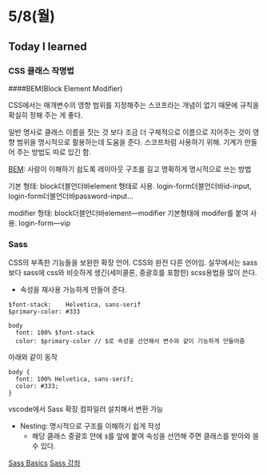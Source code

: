 # 5/8(월)

## Today I learned

### CSS 클래스 작명법

####BEM(Block Element Modifier)

CSS에서는 매개변수의 영향 범위를 지정해주는 스코프라는 개념이 없기 때문에 규칙을 확실히 정해 주는 게 좋다.

일반 명사로 클래스 이름을 짓는 것 보다 조금 더 구체적으로 이름으로 지어주는 것이 영향 범위을 명시적으로 활용하는데 도움을 준다. 스코프처럼 사용하기 위해. 기계가 만들어 주는 방법도 따로 있긴 함.

[BEM](https://en.bem.info/): 사람이 이해하기 쉽도록 레이아웃 구조를 길고 명확하게 명시적으로 쓰는 방법

기본 형태: block더블언더바element 형태로 사용. login-form더블언더바id-input, login-form더블언더바password-input...

modifier 형태: block더블언더바element—modifier 기본형태에 modifer를 붙여 사용. login-form—vip

### Sass
CSS의 부족한 기능들을 보완한 확장 언어. CSS와 완전 다른 언어임.
실무에서는 sass보다 sass에 css와 비슷하게 생긴(세미콜론, 중괄호를 포함한) scss용법을 많이 쓴다.
- 속성을 재사용 가능하게 만들어 준다.
```
$font-stack:    Helvetica, sans-serif
$primary-color: #333

body
  font: 100% $font-stack
  color: $primary-color // $로 속성을 선언해서 변수와 같이 기능하게 만들어줌
```
아래와 같이 동작
```
body {
  font: 100% Helvetica, sans-serif;
  color: #333;
}
```
<Live Sass Compiler> vscode에서 Sass 확장 컴파일러 설치해서 변환 가능
- Nesting: 명시적으로 구조를 이해하기 쉽게 작성
	- 해당 클래스 중괄호 안에 `$`를 앞에 붙여 속성을 선언해 주면 클래스를 받아와 쓸 수 있다.

[Sass Basics](https://sass-lang.com/guide)
[Sass 강좌](https://velopert.com/1712)